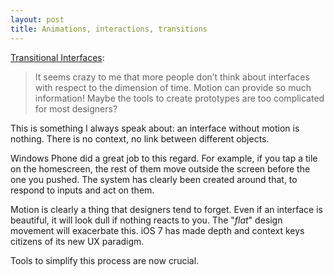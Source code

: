 ```yaml
---
layout: post
title: Animations, interactions, transitions
---
```


[Transitional Interfaces](https://medium.com/design-ux/926eb80d64e3):

> It seems crazy to me that more people don’t think about interfaces with respect to the dimension of time. Motion can provide so much information! Maybe the tools to create prototypes are too complicated for most designers?

This is something I always speak about: an interface without motion is nothing. There is no context, no link between different objects.

Windows Phone did a great job to this regard. For example, if you tap a tile on the homescreen, the rest of them move outside the screen before the one you pushed. The system has clearly been created around that, to respond to inputs and act on them.

Motion is clearly a thing that designers tend to forget. Even if an interface is beautiful, it will look dull if nothing reacts to you. The "_flat_" design movement will exacerbate this. iOS 7 has made depth and context keys citizens of its new UX paradigm.

Tools to simplify this process are now crucial.
